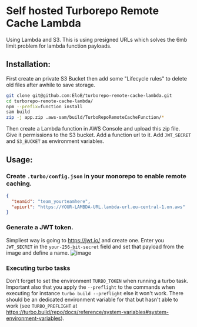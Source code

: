 # Self hosted Turborepo Remote Cache Lambda
Using Lambda and S3. This is using presigned URLs which solves the 6mb limit problem for lambda function payloads.

## Installation:
First create an private S3 Bucket then add some "Lifecycle rules" to delete old files after awhile to save storage.

```bash
git clone git@github.com:EloB/turborepo-remote-cache-lambda.git
cd turborepo-remote-cache-lambda/
npm --prefix=function install
sam build
zip -j app.zip .aws-sam/build/TurboRepoRemoteCacheFunction/*
```
Then create a Lambda function in AWS Console and upload this zip file. Give it permissions to the S3 bucket. Add a function url to it. Add `JWT_SECRET` and `S3_BUCKET` as environment variables.

## Usage:

### Create `.turbo/config.json` in your monorepo to enable remote caching.
```json
{
  "teamid": "team_yourteamhere",
  "apiurl": "https://YOUR-LAMBDA-URL.lambda-url.eu-central-1.on.aws"
}
```

### Generate a JWT token.
Simpliest way is going to https://jwt.io/ and create one. Enter you `JWT_SECRET` in the `your-256-bit-secret` field and set that payload from the image and define a name.
![image](https://github.com/EloB/turborepo-remote-cache-lambda/assets/476567/109f84c2-7dbd-4aed-a74b-c50279b6aced)

### Executing turbo tasks
Don't forget to set the environment `TURBO_TOKEN` when running a turbo task. Important also that you apply the `--preflight` to the commands when executing for instance `turbo build --preflight` else it won't work. There should be an dedicated environment variable for that but hasn't able to work (see `TURBO_PREFLIGHT` at https://turbo.build/repo/docs/reference/system-variables#system-environment-variables).
